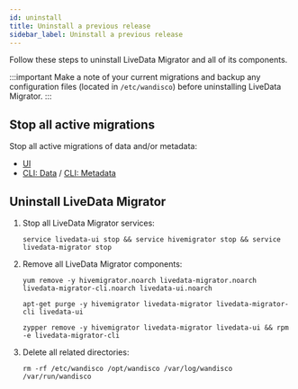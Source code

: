 ```yaml
---
id: uninstall
title: Uninstall a previous release
sidebar_label: Uninstall a previous release
---
```


Follow these steps to uninstall LiveData Migrator and all of its components.

:::important
Make a note of your current migrations and backup any configuration files (located in `/etc/wandisco`) before uninstalling LiveData Migrator.
:::

## Stop all active migrations

Stop all active migrations of data and/or metadata:

* [UI](./operation-ui.md#manage-migrations)
* [CLI: Data](./command-reference.md#migration-stop) / [CLI: Metadata](./command-reference.md#hive-migration-stop---all)

## Uninstall LiveData Migrator

1. Stop all LiveData Migrator services:

   ```text
   service livedata-ui stop && service hivemigrator stop && service livedata-migrator stop
   ```

1. Remove all LiveData Migrator components:

   ```text title="Red Hat/CentOS"
   yum remove -y hivemigrator.noarch livedata-migrator.noarch livedata-migrator-cli.noarch livedata-ui.noarch
   ```

   ```text title="Ubuntu"
   apt-get purge -y hivemigrator livedata-migrator livedata-migrator-cli livedata-ui
   ```

   ```text title="SUSE 12"
   zypper remove -y hivemigrator livedata-migrator livedata-ui && rpm -e livedata-migrator-cli
   ```

1. Delete all related directories:

   ```text
   rm -rf /etc/wandisco /opt/wandisco /var/log/wandisco /var/run/wandisco
   ```
